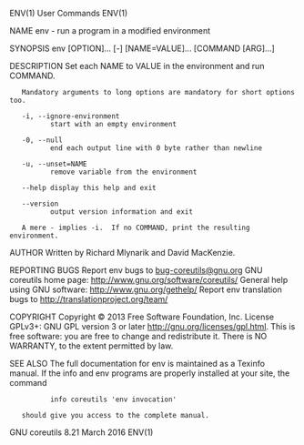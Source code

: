 ENV(1)                                                  User Commands                                                 ENV(1)



NAME
       env - run a program in a modified environment

SYNOPSIS
       env [OPTION]... [-] [NAME=VALUE]... [COMMAND [ARG]...]

DESCRIPTION
       Set each NAME to VALUE in the environment and run COMMAND.

       Mandatory arguments to long options are mandatory for short options too.

       -i, --ignore-environment
              start with an empty environment

       -0, --null
              end each output line with 0 byte rather than newline

       -u, --unset=NAME
              remove variable from the environment

       --help display this help and exit

       --version
              output version information and exit

       A mere - implies -i.  If no COMMAND, print the resulting environment.

AUTHOR
       Written by Richard Mlynarik and David MacKenzie.

REPORTING BUGS
       Report env bugs to bug-coreutils@gnu.org
       GNU coreutils home page: <http://www.gnu.org/software/coreutils/>
       General help using GNU software: <http://www.gnu.org/gethelp/>
       Report env translation bugs to <http://translationproject.org/team/>

COPYRIGHT
       Copyright   ©   2013   Free   Software   Foundation,   Inc.    License   GPLv3+:   GNU   GPL   version   3  or  later
       <http://gnu.org/licenses/gpl.html>.
       This is free software: you are free to change and redistribute it.  There is NO WARRANTY, to the extent permitted  by
       law.

SEE ALSO
       The  full  documentation  for  env  is  maintained  as  a  Texinfo manual.  If the info and env programs are properly
       installed at your site, the command

              info coreutils 'env invocation'

       should give you access to the complete manual.



GNU coreutils 8.21                                       March 2016                                                   ENV(1)
